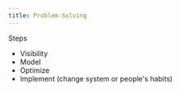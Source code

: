 ```yaml
---
title: Problem-Solving
---
```


Steps
- Visibility
- Model
- Optimize
- Implement (change system or people's habits)
